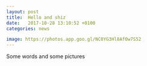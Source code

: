 ```yaml
---
layout: post
title:  Hello and shiz
date:   2017-10-28 13:10:52 +0100
categories: news

image: https://photos.app.goo.gl/NC0YG3Hl8AfOw7S52
---
```


Some words and some pictures
